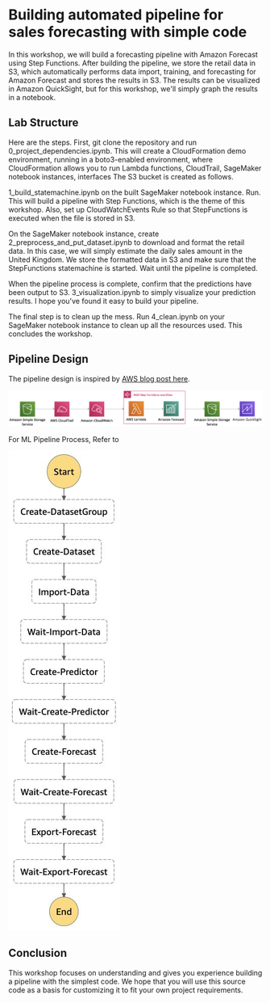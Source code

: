 # Building automated pipeline for sales forecasting with simple code

In this workshop, we will build a forecasting pipeline with Amazon Forecast using Step Functions.
After building the pipeline, we store the retail data in S3, which automatically performs data import, training, and forecasting for Amazon Forecast and stores the results in S3. The results can be visualized in Amazon QuickSight, but for this workshop, we'll simply graph the results in a notebook.


## Lab Structure

Here are the steps.
First, git clone the repository and run 0_project_dependencies.ipynb. This will create a CloudFormation demo environment, running in a boto3-enabled environment, where CloudFormation allows you to run Lambda functions, CloudTrail, SageMaker notebook instances, interfaces The S3 bucket is created as follows.

1_build_statemachine.ipynb on the built SageMaker notebook instance. Run. This will build a pipeline with Step Functions, which is the theme of this workshop. Also, set up CloudWatchEvents Rule so that StepFunctions is executed when the file is stored in S3.

On the SageMaker notebook instance, create 2_preprocess_and_put_dataset.ipynb to download and format the retail data. In this case, we will simply estimate the daily sales amount in the United Kingdom. We store the formatted data in S3 and make sure that the StepFunctions statemachine is started. Wait until the pipeline is completed.

When the pipeline process is complete, confirm that the predictions have been output to S3. 3_visualization.ipynb to simply visualize your prediction results. I hope you've found it easy to build your pipeline. 


The final step is to clean up the mess.
Run 4_clean.ipynb on your SageMaker notebook instance to clean up all the resources used. This concludes the workshop.


## Pipeline Design

The pipeline design is inspired by [AWS blog post here](https://aws.amazon.com/blogs/machine-learning/building-ai-powered-forecasting-automation-with-amazon-forecast-by-applying-mlops/).

![Pipline Design](./img/architecture.png)

For ML Pipeline Process, Refer to

![ML Pipeline Process](./img/SFn_pipeline.png)


## Conclusion

This workshop focuses on understanding and gives you experience building a pipeline with the simplest code. We hope that you will use this source code as a basis for customizing it to fit your own project requirements.
